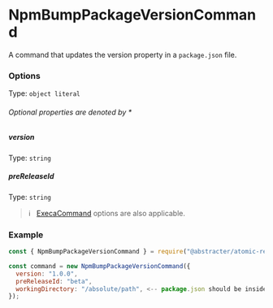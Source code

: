 # NpmBumpPackageVersionCommand

A command that updates the version property in a `package.json` file.

### Options

Type: `object literal`

###### Optional properties are denoted by *

##### version

Type: `string`  

##### preReleaseId

Type: `string`

> :information_source: &nbsp; [ExecaCommand](execa-command.md) options are also applicable.

### Example

```js
const { NpmBumpPackageVersionCommand } = require("@abstracter/atomic-release/commands");

const command = new NpmBumpPackageVersionCommand({
  version: "1.0.0",
  preReleaseId: "beta",
  workingDirectory: "/absolute/path", <-- package.json should be inside
});
```
